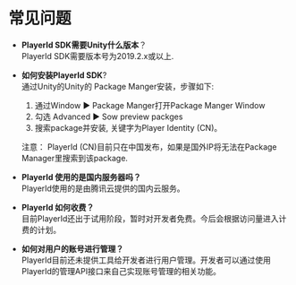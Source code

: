 # 常见问题

* **PlayerId SDK需要Unity什么版本**？  
    PlayerId SDK需要版本号为2019.2.x或以上.

* **如何安装PlayerId SDK**?  
    通过Unity的Unity的 Package Manger安装，步骤如下:

    1. 通过Window ► Package Manger打开Package Manger Window
    2. 勾选 Advanced ► Sow preview packges
    3. 搜索package并安装, 关键字为Player Identity (CN)。  
    
    注意： PlayerId (CN)目前只在中国发布，如果是国外IP将无法在Package Manager里搜索到该package.

* **PlayerId 使用的是国内服务器吗？**  
    PlayerId使用的是由腾讯云提供的国内云服务。

* **PlayerId 如何收费？**  
    目前PlayerId还出于试用阶段，暂时对开发者免费。今后会根据访问量进入计费的计划。

* **如何对用户的账号进行管理？**  
    PlayerId目前还未提供工具给开发者进行用户管理。开发者可以通过使用PlayerId的管理API接口来自己实现账号管理的相关功能。

